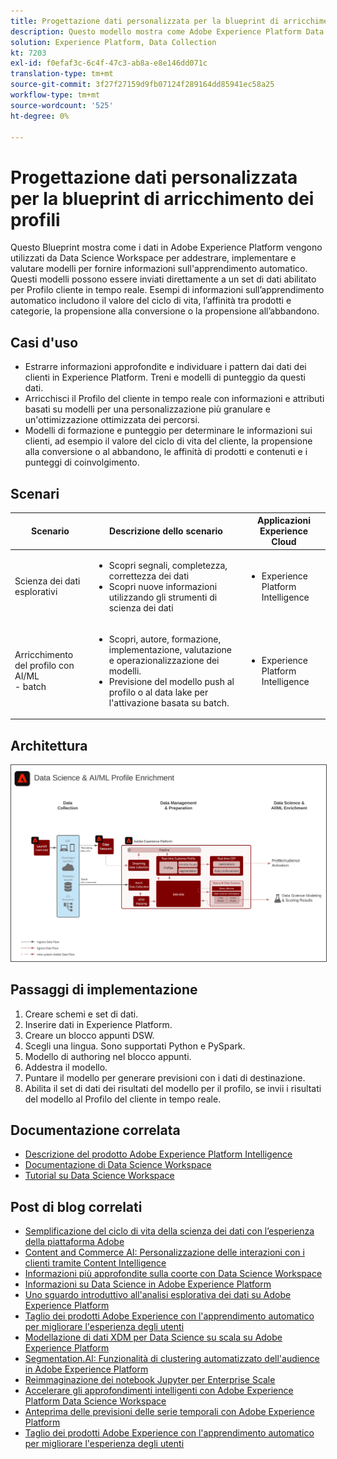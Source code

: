 ```yaml
---
title: Progettazione dati personalizzata per la blueprint di arricchimento dei profili
description: Questo modello mostra come Adobe Experience Platform Data Science Workspace può utilizzare i dati all’interno di Experience Platform per addestrare, implementare e valutare modelli per fornire informazioni sull’apprendimento automatico provenienti dai dati.
solution: Experience Platform, Data Collection
kt: 7203
exl-id: f0efaf3c-6c4f-47c3-ab8a-e8e146dd071c
translation-type: tm+mt
source-git-commit: 3f27f27159d9fb07124f289164dd85941ec58a25
workflow-type: tm+mt
source-wordcount: '525'
ht-degree: 0%

---
```


# Progettazione dati personalizzata per la blueprint di arricchimento dei profili

Questo Blueprint mostra come i dati in Adobe Experience Platform vengono utilizzati da Data Science Workspace per addestrare, implementare e valutare modelli per fornire informazioni sull&#39;apprendimento automatico. Questi modelli possono essere inviati direttamente a un set di dati abilitato per Profilo cliente in tempo reale. Esempi di informazioni sull’apprendimento automatico includono il valore del ciclo di vita, l’affinità tra prodotti e categorie, la propensione alla conversione o la propensione all’abbandono.

## Casi d&#39;uso

* Estrarre informazioni approfondite e individuare i pattern dai dati dei clienti in Experience Platform. Treni e modelli di punteggio da questi dati.
* Arricchisci il Profilo del cliente in tempo reale con informazioni e attributi basati su modelli per una personalizzazione più granulare e un&#39;ottimizzazione ottimizzata dei percorsi.
* Modelli di formazione e punteggio per determinare le informazioni sui clienti, ad esempio il valore del ciclo di vita del cliente, la propensione alla conversione o al abbandono, le affinità di prodotti e contenuti e i punteggi di coinvolgimento.

## Scenari

| Scenario | Descrizione dello scenario | Applicazioni Experience Cloud |
|---|---|---|
| Scienza dei dati esplorativi | <ul><li>Scopri segnali, completezza, correttezza dei dati</li><li>Scopri nuove informazioni utilizzando gli strumenti di scienza dei dati</li></ul> | <ul><li>Experience Platform Intelligence</li></ul> |
| Arricchimento del profilo con AI/ML<br> - batch | <ul><li>Scopri, autore, formazione, implementazione, valutazione e operazionalizzazione dei modelli.</li><li>Previsione del modello push al profilo o al data lake per l&#39;attivazione basata su batch.</li></ul> | <ul><li>Experience Platform Intelligence</li></ul> |

## Architettura

<img src="assets/datascience.svg" alt="Architettura di riferimento per la blueprint di personalizzazione dei dati per l’arricchimento dei profili" style="border:1px solid #4a4a4a" />

## Passaggi di implementazione

1. Creare schemi e set di dati.
1. Inserire dati in Experience Platform.
1. Creare un blocco appunti DSW.
1. Scegli una lingua. Sono supportati Python e PySpark.
1. Modello di authoring nel blocco appunti.
1. Addestra il modello.
1. Puntare il modello per generare previsioni con i dati di destinazione.
1. Abilita il set di dati dei risultati del modello per il profilo, se invii i risultati del modello al Profilo del cliente in tempo reale.

## Documentazione correlata

* [Descrizione del prodotto Adobe Experience Platform Intelligence](https://helpx.adobe.com/legal/product-descriptions/adobe-experience-platform-intelligence---product-description.html)
* [Documentazione di Data Science Workspace](https://experienceleague.adobe.com/docs/experience-platform/data-science-workspace/home.html?lang=en)
* [Tutorial su Data Science Workspace](https://experienceleague.adobe.com/docs/platform-learn/tutorials/data-science-workspace/understanding-data-science-workspace.html)

## Post di blog correlati

* [Semplificazione del ciclo di vita della scienza dei dati con l’esperienza della piattaforma Adobe](https://medium.com/adobetech/simplifying-the-data-science-lifecycle-with-adobe-platform-experience-8ea4f056d82f)
* [Content and Commerce AI: Personalizzazione delle interazioni con i clienti tramite Content Intelligence](https://medium.com/adobetech/content-and-commerce-ai-personalizing-your-interactions-with-customers-through-content-intelligence-dc182601deab)
* [Informazioni più approfondite sulla coorte con Data Science Workspace](https://medium.com/adobetech/gaining-a-deeper-understanding-of-churn-using-data-science-workspace-18a2190e0cf3)
* [Informazioni su Data Science in Adobe Experience Platform](https://medium.com/adobetech/understanding-data-science-in-adobe-experience-platform-5bce5a17b42)
* [Uno sguardo introduttivo all&#39;analisi esplorativa dei dati su Adobe Experience Platform](https://medium.com/adobetech/an-introductory-look-at-exploratory-data-analysis-on-adobe-experience-platform-1bfce7501d9a)
* [Taglio dei prodotti Adobe Experience con l&#39;apprendimento automatico per migliorare l&#39;esperienza degli utenti](https://medium.com/adobetech/cutting-across-adobe-experience-products-with-machine-learning-to-elevated-user-experience-7c85000510d1)
* [Modellazione di dati XDM per Data Science su scala su Adobe Experience Platform](https://medium.com/adobetech/modeling-xdm-data-for-data-science-at-scale-on-adobe-experience-platform-222bb2a6dbf7)
* [Segmentation.AI: Funzionalità di clustering automatizzato dell&#39;audience in Adobe Experience Platform](https://medium.com/adobetech/segmentation-ai-automated-audience-clustering-as-a-service-in-adobe-experience-platform-261f4099462c)
* [Reimmaginazione dei notebook Jupyter per Enterprise Scale](https://medium.com/adobetech/reimagining-jupyter-notebooks-for-enterprise-scale-8bc6340d504a)
* [Accelerare gli approfondimenti intelligenti con Adobe Experience Platform Data Science Workspace](https://medium.com/adobetech/accelerate-intelligent-insights-with-adobe-experience-platform-data-science-workspace-89538bacbbea)
* [Anteprima delle previsioni delle serie temporali con Adobe Experience Platform](https://medium.com/adobetech/preview-of-time-series-forecasting-with-adobe-experience-platform-38a2fc778e89)
* [Taglio dei prodotti Adobe Experience con l&#39;apprendimento automatico per migliorare l&#39;esperienza degli utenti](https://medium.com/adobetech/cutting-across-adobe-experience-products-with-machine-learning-to-elevated-user-experience-7c85000510d1)
